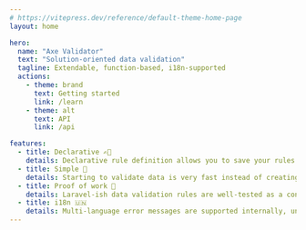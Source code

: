 ```yaml
---
# https://vitepress.dev/reference/default-theme-home-page
layout: home

hero:
  name: "Axe Validator"
  text: "Solution-oriented data validation"
  tagline: Extendable, function-based, i18n-supported
  actions:
    - theme: brand
      text: Getting started
      link: /learn
    - theme: alt
      text: API
      link: /api

features:
  - title: Declarative ✍🏽
    details: Declarative rule definition allows you to save your rules in different places such as configuration files, databases, etc.
  - title: Simple 🐤
    details: Starting to validate data is very fast instead of creating complicated validation rules. You just need seconds.
  - title: Proof of work 💪
    details: Laravel-ish data validation rules are well-tested as a concept. This library is just another implementation for JavaScript.
  - title: i18n 🇺🇳
    details: Multi-language error messages are supported internally, unlike other libraries.
---
```

